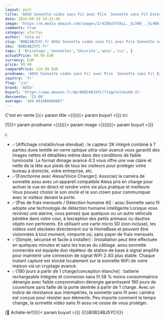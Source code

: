 ```yaml
---
layout: post
title: 'AOSU Sonnette vidéo sans Fil avec Pile  Sonnette sans Fil Exterieur Etanche avec HD 2K  Angle Ultra Large de 166°  aucuns Frais mensuels  Audio  Détection de Personnes  Sonnette Camera  Alexa intégré'
date: 2024-09-29 14:21:46
image: 'https://m.media-amazon.com/images/I/41DQv5f5XLL._SL500_._SL400_.jpg'
comments: true
category: ofertas
author: 'tole.es'
slug: 'B0B24BJ5YC-fr AOSU Sonnette vidéo sans Fil avec Pile Sonnette sans Fil...'
sku: 'B0B24BJ5YC-fr'
tags: [ 'Bricolage','Sonnettes','Sécurité','aosu','🇫🇷', ]
actualPrice: 99.99 EUR
currency: EUR
price: 99.99
comparePrice: 129.99 EUR
prodname: 'AOSU Sonnette vidéo sans Fil avec Pile  Sonnette sans Fil Exterieur Etanche avec HD 2K  Angle Ultra Large de 166°  aucuns Frais mensuels  Audio  Détection de Personnes  Sonnette Camera  Alexa intégré'
country: 'fr'
flag: '🇫🇷'
brand: 'AOSU'
buyurl: 'https://www.amazon.fr/dp/B0B24BJ5YC/?tag=tolees0d-21'
descuento: '23.08'
average: '104.861666666667'
---
```


C'est en vente [{{< param title >}}]({{< param buyurl >}}) ici:

[![{{< param prodname >}}]({{< param image >}})]({{< param buyurl >}})

ℹ️:

- ✅[Affichage cristallin/vue étendue] : le capteur 2K intégré combiné à 7 parties dune lentille en verre optique ultra-clair avancé vous garantit des images nettes et détaillées même dans des conditions de faible luminosité. Le format dimage avancé 4:3 vous offre une vue claire et nette de la tête aux pieds de tous les visiteurs pour protéger votre bureau à domicile, votre entreprise, etc.
- ✅[Fonctionne avec Alexa/Voice Changer]: Associez la caméra de sonnette aosu avec un appareil compatible Alexa pris en charge pour activer la vue en direct et rendre votre vie plus pratique et meilleure. Vous pouvez choisir le son oncle et le son clown pour communiquer avec le visiteur devant la porte.
- ✅[Pas de frais mensuels / Détection humaine AI] : aosu Sonnette sans fil adopte une technologie de détection humaine intelligente Lorsque vous recevez une alarme, vous pensez que quelquun ou un autre véhicule pénètre dans votre cour, à lexception des petits animaux ou dautres objets non pertinents. En utilisant une carte micro SD (non incluse), les vidéos sont stockées directement sur la HomeBase et peuvent être visionnées à tout moment, nimporte où, sans payer de frais mensuels.
- ✅[Simple, sécurisé et facile à installer] : linstallation peut être effectuée en quelques minutes et sans les tracas du câblage. aosu sonnette connectée est équipée dun répéteur de station de base à signal amplifié pour maintenir une connexion de signal WiFi 2.4G plus stable. Chaque instant capturé est stocké localement sur la sonnette WiFi de votre maison via un cryptage avancé.
- ✅[180 jours à partir de 1 charge/conception étanche] : batterie rechargeable intégrée et connexion sans fil 58 % moins consommatrice dénergie avec faible consommation dénergie garantissent 180 jours de couverture sans faille de la porte dentrée à partir de 1 charge. Avec un indice de résistance aux intempéries, la sonnette sans fil avec caméra est conçue pour résister aux éléments. Peu importe comment le temps change, la sonnette vidéo sans fil aosu ne cesse de vous protéger.

[🛒 Achète-le!!]({{< param buyurl >}})
{{<world>}}B0B24BJ5YC{{</world>}}
